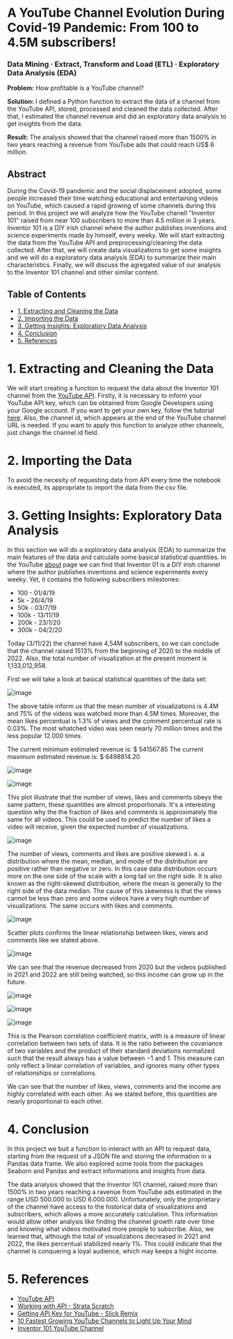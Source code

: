 # A YouTube Channel Evolution During Covid-19 Pandemic: From 100 to 4.5M subscribers!
### Data Mining · Extract, Transform and Load (ETL) · Exploratory Data Analysis (EDA)

**Problem:** How profitable is a YouTube channel?

**Solution:** I defined a Python function to extract the data of a channel from the
YouTube API, stored, processed and cleaned the data collected. After that, I estimated the
channel revenue and did an exploratory data analysis to get insights from the data.

**Result:** The analysis showed that the channel raised more than 1500% in two years reaching
a revenue from YouTube ads that could reach US$ 6 million.

## Abstract

During the Covid-19 pandemic and the social displacement adopted, some people increased their time watching educational and entertaining videos on YouTube, which caused a rapid growing of some channels during this period. In this project we will analyze how the YouTube chanell "Inventor 101" raised from near 100 subscribers to more than 4.5 million in 3 years. Inventor 101 is a DIY irish channel where the author publishes inventions and science experiments made by himself, every weeky. We will start extracting the data from the YouTube API and preprocessing/cleaning the data collected. After that, we will create data visualizations to get some insights and we will do a exploratory data analysis (EDA) to summarize their main characteristics. Finally, we will discuss the agregated value of our analysis to the Inventor 101 channel and other similar content.

## Table of Contents

* [1. Extracting and Cleaning the Data](#extraction)
* [2. Importing the Data](#imp)
* [3. Getting Insights: Exploratory Data Analysis](#eda)
* [4. Conclusion](#con)
* [5. References](#ref)

<a id="extraction" ></a>
# 1. Extracting and Cleaning the Data

We will start creating a function to request the data about the Inventor 101 channel from the [YouTube API](https://developers.google.com/youtube/v3). Firstly, it is necessary to inform your YouTube API key, which can be obtained from Google Developers using your Google account. If you want to get your own key, follow the tutorial [here](https://www.slickremix.com/docs/get-api-key-for-youtube/).
Also, the channel id, which appears at the end of the YouTube channel URL is needed. If you want to apply this function to analyze other channels, just change the channel id field.

<a id="imp" ></a>
# 2. Importing the Data

To avoid the necesity of requesting data from API every time the notebook is executed, its appropriate to import the data from the csv file. 

<a id="eda" ></a>
# 3. Getting Insights: Exploratory Data Analysis

In this section we will do a exploratory data analysis (EDA) to summarize the main features of the data and calculate some basical statistical quantities. In the YouTube [about](https://www.youtube.com/c/Inventor101/about) page we can find that Inventor 01 is a DIY irish channel where the author publishes inventions and science experiments every weeky. Yet, it contains the following subscribers milestones:

* 100 - 01/4/19 
* 5k - 26/4/19
* 50k - 03/7/19
* 100k - 13/11/19
* 200k - 23/1/20
* 300k - 04/2/20

Today (3/11/22) the channel have 4,54M subscribers, so we can conclude that the channel raised $1513\%$ from the beginning of 2020 to the middle of 2022. Also, the total number of visualization at the present moment is 1,133,012,958.

First we will take a look at basical statistical quantities of the data set:

![image](https://user-images.githubusercontent.com/114688989/223478657-b7cc1740-6839-4295-9ae1-f1679cd3a1a2.png)

The above table inform us that the mean number of visualizations is $4.4$M and $75\%$ of the videos was watched more than $4.5$M times. Moreover, the mean likes percentual is $1.3\%$ of views and the comment percentual rate is $0.03\%$. The most whatched video was seen nearly $70$ million times and the less popular $12.000$ times. 

The current minimum estimated revenue is:
$ 541567.85
The current maximum estimated revenue is:
$ 6498814.20

![image](https://user-images.githubusercontent.com/114688989/223478860-52b9cfb7-bc0f-4230-aa6f-fa749631be8e.png)


![image](https://user-images.githubusercontent.com/114688989/223478916-012fcc5e-6475-4c37-b31d-0f7213e7dc2b.png)

This plot illustrate that the number of views, likes and comments obeys the same pattern, these quantities are almost proportionals. It's a interesting question why the the fraction of likes and comments is approximately the same for all videos. This could be used to predict the number of likes a video will receive, given the expected number of visualizations.   

![image](https://user-images.githubusercontent.com/114688989/223479051-3a2ea7fa-c4dc-44dd-9563-982e2a3737ad.png)

The number of views, comments and likes are positive skewed i. e. a distribution where the mean, median, and mode of the distribution are positive rather than negative or zero. In this case data distribution occurs more on the one side of the scale with a long tail on the right side. It is also known as the right-skewed distribution, where the mean is generally to the right side of the data median. The cause of this skewness is that the views cannot be less than zero and some videos have a very high number of visualizations. The same occurs with likes and comments.

![image](https://user-images.githubusercontent.com/114688989/223479166-fbe4f81b-379a-42ad-a76f-dd49ca42df36.png)

Scatter plots confirms the linear relationship between likes, views and comments like we stated above.

![image](https://user-images.githubusercontent.com/114688989/223479240-23abe007-06e5-4886-9268-f22ae066e645.png)

We can see that the revenue decreased from 2020 but the videos published in 2021 and 2022 are still being watched, so this income can grow up in the future.

![image](https://user-images.githubusercontent.com/114688989/223479457-c1a415e5-b042-4864-8493-43bf12bdf67f.png)

![image](https://user-images.githubusercontent.com/114688989/223479567-7695c6f6-3aa2-4f96-8106-fdb326a10a8e.png)

![image](https://user-images.githubusercontent.com/114688989/223479689-00b64fa9-f3bb-40ad-9b36-cee06a0bff89.png)

This is the Pearson correlation coefficient matrix, with is a measure of linear correlation between two sets of data. It is the ratio between the covariance of two variables and the product of their standard deviations normalized such that the result always has a value between −1 and 1. This measure can only reflect a linear correlation of variables, and ignores many other types of relationships or correlations. 

We can see that the number of likes, views, comments and the income are highly correlated with each other. As we stated before, this quantities are nearly proportional to each other.

<a id="con" ></a>
# 4. Conclusion

In this project we buit a function to interact with an API to request data, starting from the request of a JSON file and storing the information in a Pandas data frame.
We also explored some tools from the packages Seaborn and Pandas and extract informations and insights from data. 

The data analysis showed that the Inventor 101 channel, raised more than $1500\%$ in two years reaching a ravenue from YouTube ads estimated in the range USD $500.000$ to USD $6.000.000$. Unfortunately, only the proprietary of the channel have access to the historical data of visualizations and subscribers, which allows a more accurately calculation. This information would allow other analysis like finding the channel growth rate over time and knowing what videos motivated more people to subscribe. Also, we learned that, although the total of visualizations decreased in 2021 and 2022, the likes percentual stabilized nearly $1\%$. This could indicate that the channel is conquering a loyal audience, which may keeps a hight income.


<a id="ref" ></a>
# 5. References

* [YouTube API](https://developers.google.com/youtube/v3)
* [Working with API - Strata Scratch](http://https://github.com/Strata-Scratch/api-youtube/blob/main/README.md)
* [Getting API Key for YouTube - Slick Remix](https://www.slickremix.com/docs/get-api-key-for-youtube/)
* [10 Fastest Growing YouTube Channels to Light Up Your Mind](https://filmora.wondershare.com/youtube/fastest-growing-youtube-channels.html)
* [Inventor 101 YouTube Channel](https://www.youtube.com/@Inventor101)









